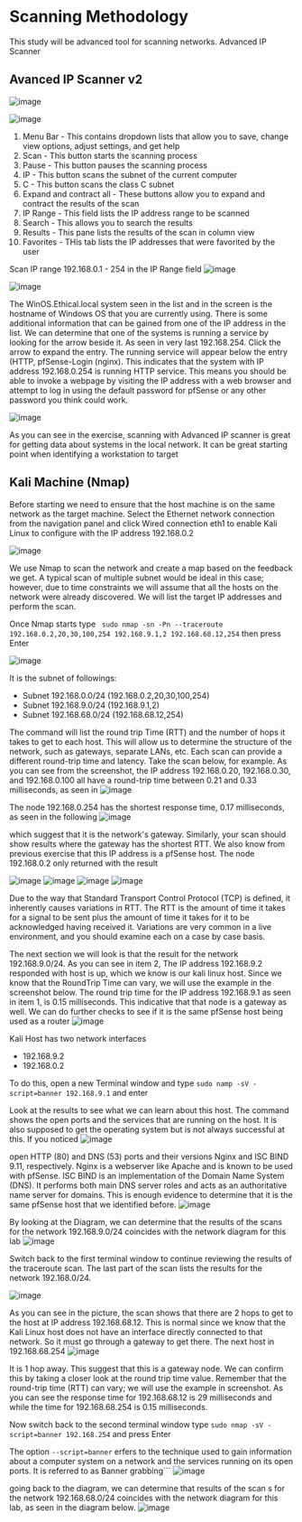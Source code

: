# Scanning Methodology 

This study will be advanced tool for scanning networks. Advanced IP Scanner 

## Avanced IP Scanner v2
![image](https://user-images.githubusercontent.com/79100627/191632437-0c4240cf-7cad-4716-bcd2-7a539049e6a4.png)

![image](https://user-images.githubusercontent.com/79100627/191632466-8c031c15-a446-4b5a-9aa7-d2188e98e4f2.png)

1. Menu Bar - This contains dropdown lists that allow you to save, change view options, adjust settings, and get help 
2. Scan - This button starts the scanning process
3. Pause - This button pauses the scanning process 
4. IP - This button scans the subnet of the current computer 
5. C - This button scans the class C subnet 
6. Expand and contract all - These buttons allow you to expand and contract the results of the scan 
7. IP Range - This field lists the IP address range to be scanned 
8. Search - This allows you to search the results 
9. Results - This pane lists the results of the scan in column view 
10. Favorites - THis tab lists the IP addresses that were favorited by the user 

Scan IP range 192.168.0.1 - 254 in the IP Range field
![image](https://user-images.githubusercontent.com/79100627/191632747-38e4c103-30a9-48b0-baa6-72422671766f.png)

![image](https://user-images.githubusercontent.com/79100627/191632998-88d669ac-0c97-4be8-a08e-e16e84b9a580.png)

The WinOS.Ethical.local system seen in the list and in the screen is the hostname of Windows OS that you are currently using. There is some additional information that can be gained from one of the IP address in the list. We can determine that one of the systems is running a service by looking for the arrow beside it. As seen in very last 192.168.254. Click the arrow to expand the entry. The running service will appear below the entry (HTTP, pfSense-Login (nginx). This indicates that the system with IP address 192.168.0.254 is running HTTP service. This means you should be able to invoke a webpage by visiting the IP address with a web browser and attempt to log in using the default password for pfSense or any other password you think could work. 

![image](https://user-images.githubusercontent.com/79100627/191633394-37679b22-d1b6-4cd8-96d9-8f0ae755ecf3.png)

As you can see in the exercise, scanning with Advanced IP scanner is great for getting data about systems in the local network. It can be great starting point when identifying a workstation to target 

## Kali Machine (Nmap)

Before starting we need to ensure that the host machine is on the same network as the target machine. Select the Ethernet network connection from the navigation panel and click Wired connection eth1 to enable Kali Linux to configure with the IP address 192.168.0.2 

![image](https://user-images.githubusercontent.com/79100627/191633935-faade4c4-23cb-4e5d-b1b6-f330f2f5d74c.png)

We use Nmap to scan the network and create a map based on the feedback we get. A typical scan of multiple subnet would be ideal in this case; however, due to time constraints we will assume that all the hosts on the network were already discovered. We will list the target IP addresses and perform the scan. 

Once Nmap starts type ``` sudo nmap -sn -Pn --traceroute 192.168.0.2,20,30,100,254 192.168.9.1,2 192.168.68.12,254``` then press Enter 

![image](https://user-images.githubusercontent.com/79100627/191634262-dcb9f24f-f38b-4e1e-839d-b055797c1b71.png)

It is the subnet of followings: 
- Subnet 192.168.0.0/24 (192.168.0.2,20,30,100,254)
- Subnet 192.168.9.0/24 (192.168.9.1,2)
- Subnet 192.168.68.0/24 (192.168.68.12,254)

The command will list the round trip Time (RTT) and the number of hops it takes to get to each host. This will allow us to determine the structure of the network, such as gateways, separate LANs, etc. Each scan can provide a different round-trip time and latency. Take the scan below, for example. As you can see from the screenshot, the IP address 192.168.0.20, 192.168.0.30, and 192.168.0.100 all have a round-trip time between 0.21 and 0.33 milliseconds, as seen in 
![image](https://user-images.githubusercontent.com/79100627/191634652-def64779-c5e0-444c-baa6-86fff807db7c.png)

The node 192.168.0.254 has the shortest response time, 0.17 milliseconds, as seen in the following 
![image](https://user-images.githubusercontent.com/79100627/191634772-e6603b53-78b3-44c2-b51c-894a43057e0f.png)

which suggest that it is the network's gateway. Similarly, your scan should show results where the gateway has the shortest RTT. We also know from previous exercise that this IP address is a pfSense host. The node 192.168.0.2 only returned with the result 

![image](https://user-images.githubusercontent.com/79100627/191635010-9522c074-5fd7-401b-aa3b-34d37f7e8f24.png)
![image](https://user-images.githubusercontent.com/79100627/191635023-0d501116-371d-46c4-92a7-e73bf014bbdf.png)
![image](https://user-images.githubusercontent.com/79100627/191635054-a8922144-af7e-43b3-9d17-5a3b27d0aa83.png)
![image](https://user-images.githubusercontent.com/79100627/191635075-76cec39f-b457-4a2e-b7a2-67d6f9443aa0.png)

Due to the way that Standard Transport Control Protocol (TCP) is defined, it inherently causes variations in RTT. The RTT is the amount of time it takes for a signal to be sent plus the amount of time it takes for it to be acknowledged having received it. Variations are very common in a live environment, and you should examine each on a case by case basis. 

The next section we will look is that the result for the network 192.168.9.0/24. As you can see in item 2, The IP address 192.168.9.2 responded with host is up, which we know is our kali linux host. Since we know that the RoundTrip Time can vary, we will use the example in the screenshot below. The round trip time for the IP address 192.168.9.1 as seen in item 1, is 0.15 milliseconds. This indicative that that node is a gateway as well. We can do further checks to see if it is the same pfSense host being used as a router 
![image](https://user-images.githubusercontent.com/79100627/191635698-e39a4936-472b-4a15-823a-33bd5a7d6693.png)

Kali Host has two network interfaces 
- 192.168.9.2
- 192.168.0.2

To do this, open a new Terminal window and type ```sudo namp -sV -script=banner 192.168.9.1``` and enter 

Look at the results to see what we can learn about this host. The command shows the open ports and the services that are running on the host. It is also supposed to get the operating system but is not always successful at this. If you noticed 
![image](https://user-images.githubusercontent.com/79100627/191635982-ab0b8a1d-2f95-4559-9e32-ef212c732ec6.png)

open HTTP (80) and DNS (53) ports and their versions Nginx and ISC BIND 9.11, respectively. Nginx is a webserver like Apache and is known to be used with pfSense. ISC BIND is an implementation of the Domain Name System (DNS). It performs both main DNS server roles and acts as an authoritative name server for domains. This is enough evidence to determine that it is the same pfSense host that we identified before. 
![image](https://user-images.githubusercontent.com/79100627/191636167-1c5bf0f6-bd36-4bdb-8e3c-21491346fde7.png)

By looking at the Diagram, we can determine that the results of the scans for the network 192.168.9.0/24 coincides with the network diagram for this lab
![image](https://user-images.githubusercontent.com/79100627/191636271-e68e45da-1441-4898-8a3b-4402d6ec3f36.png)

Switch back to the first terminal window to continue reviewing the results of the traceroute scan. The last part of the scan lists the results for the network 192.168.0/24. 

![image](https://user-images.githubusercontent.com/79100627/191636394-382a0174-3279-45a8-95e7-34390fc0395b.png)

As you can see in the picture, the scan shows that there are 2 hops to get to the host at IP address 192.168.68.12. This is normal since we know that the Kali Linux host does not have an interface directly connected to that network. So it must go through a gateway to get there. The next host in 192.168.68.254 
![image](https://user-images.githubusercontent.com/79100627/191636527-224e21da-0397-4c12-8977-d18f75beb91b.png)

It is 1 hop away. This suggest that this is a gateway node. We can confirm this by taking a closer look at the round trip time value. Remember that the round-trip time (RTT) can vary; we will use the example in screenshot. As you can see the response time for 192.168.68.12 is 29 milliseconds and while the time for 192.168.68.254 is 0.15 milliseconds. 

Now switch back to the second terminal window type ```sudo nmap -sV -script=banner 192.168.254``` and press Enter 

The option ```--script=banner``` erfers to the technique used to gain information about a computer system on a network and the services running on its open ports. It is referred to as Banner grabbing```
![image](https://user-images.githubusercontent.com/79100627/191636926-2b5fe82f-b48b-4980-ba99-75111ee645f0.png)

going back to the diagram, we can determine that results of the scan s for the network 192.168.68.0/24 coincides with the network diagram for this lab, as seen in the diagram below. 
![image](https://user-images.githubusercontent.com/79100627/191637103-5c3a9efb-c5f3-4ee2-bcb8-9fb2f331d779.png)




